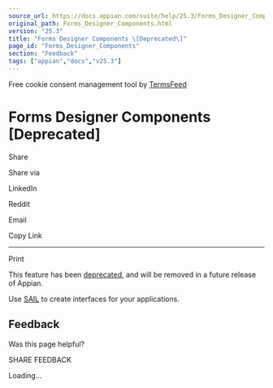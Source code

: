```yaml
---
source_url: https://docs.appian.com/suite/help/25.3/Forms_Designer_Components.html
original_path: Forms_Designer_Components.html
version: "25.3"
title: "Forms Designer Components \[Deprecated\]"
page_id: "Forms_Designer_Components"
section: "Feedback"
tags: ["appian","docs","v25.3"]
---
```



Free cookie consent management tool by [TermsFeed](https://www.termsfeed.com/)

# Forms Designer Components \[Deprecated\]

Share

Share via

LinkedIn

Reddit

Email

Copy Link

* * *

Print

This feature has been [deprecated](Deprecated_Features.html), and will be removed in a future release of Appian.

Use [SAIL](SAIL_Design.html) to create interfaces for your applications.

## Feedback

Was this page helpful?

SHARE FEEDBACK

Loading...
